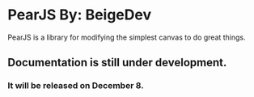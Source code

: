 # PearJS By: BeigeDev
PearJS is a library for modifying the simplest canvas to do great things.

## Documentation is still under development.
### It will be released on December 8.
